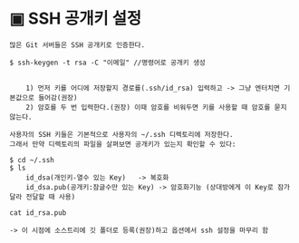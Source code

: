 # ▣ SSH 공개키 설정

    많은 Git 서버들은 SSH 공개키로 인증한다.

    $ ssh-keygen -t rsa -C "이메일" //명령어로 공개키 생성


    	1) 먼저 키를 어디에 저장할지 경로를(.ssh/id_rsa) 입력하고 -> 그냥 엔터치면 기본값으로 들어감(권장)
    	2) 암호를 두 번 입력한다.(권장) 이때 암호를 비워두면 키를 사용할 때 암호를 묻지 않는다.

    사용자의 SSH 키들은 기본적으로 사용자의 ~/.ssh 디렉토리에 저장한다.
    그래서 만약 디렉토리의 파일을 살펴보면 공개키가 있는지 확인할 수 있다:

    $ cd ~/.ssh
    $ ls
    	id_dsa(개인키-열수 있는 Key)	-> 복호화
    	id_dsa.pub(공개키:잠글수만 있는 Key) -> 암호화기능 (상대방에게 이 Key로 잠가달라 전달할 때 사용)

    cat id_rsa.pub

    -> 이 시점에 소스트리에 깃 폴더로 등록(권장)하고 옵션에서 ssh 설정을 마무리 함
